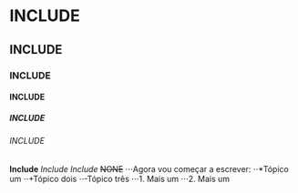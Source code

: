 # INCLUDE
## INCLUDE
### INCLUDE
#### INCLUDE
##### INCLUDE
###### INCLUDE
**Include**
*Include*
_Include_
~~NONE~~
⋅⋅⋅Agora vou começar a escrever:
⋅⋅*Tópico um
⋅⋅+Tópico dois
⋅⋅-Tópico três
⋅⋅⋅1. Mais um
⋅⋅⋅2. Mais um
